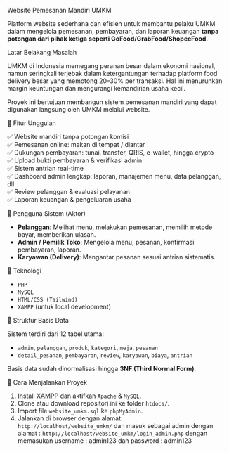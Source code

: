 Website Pemesanan Mandiri UMKM

Platform website sederhana dan efisien untuk membantu pelaku UMKM dalam mengelola pemesanan, pembayaran, dan laporan keuangan **tanpa potongan dari pihak ketiga seperti GoFood/GrabFood/ShopeeFood**.


Latar Belakang Masalah

UMKM di Indonesia memegang peranan besar dalam ekonomi nasional, namun seringkali terjebak dalam ketergantungan terhadap platform food delivery besar yang memotong 20–30% per transaksi. Hal ini menurunkan margin keuntungan dan mengurangi kemandirian usaha kecil.

Proyek ini bertujuan membangun sistem pemesanan mandiri yang dapat digunakan langsung oleh UMKM melalui website.

🌟 Fitur Unggulan

✅ Website mandiri tanpa potongan komisi  
✅ Pemesanan online: makan di tempat / diantar  
✅ Dukungan pembayaran: tunai, transfer, QRIS, e-wallet, hingga crypto  
✅ Upload bukti pembayaran & verifikasi admin  
✅ Sistem antrian real-time  
✅ Dashboard admin lengkap: laporan, manajemen menu, data pelanggan, dll  
✅ Review pelanggan & evaluasi pelayanan  
✅ Laporan keuangan & pengeluaran usaha


👥 Pengguna Sistem (Aktor)

- **Pelanggan**: Melihat menu, melakukan pemesanan, memilih metode bayar, memberikan ulasan.
- **Admin / Pemilik Toko**: Mengelola menu, pesanan, konfirmasi pembayaran, laporan.
- **Karyawan (Delivery)**: Mengantar pesanan sesuai antrian sistematis.


🔧 Teknologi

- `PHP`
- `MySQL`
- `HTML/CSS (Tailwind)`
- `XAMPP` (untuk local development)


🧠 Struktur Basis Data

Sistem terdiri dari 12 tabel utama:

- `admin`, `pelanggan`, `produk`, `kategori`, `meja`, `pesanan`
- `detail_pesanan`, `pembayaran`, `review`, `karyawan`, `biaya`, `antrian`

Basis data sudah dinormalisasi hingga **3NF (Third Normal Form)**.

📁 Cara Menjalankan Proyek

1. Install [XAMPP](https://www.apachefriends.org/index.html) dan aktifkan `Apache` & `MySQL`.
2. Clone atau download repositori ini ke folder `htdocs/`.
3. Import file `website_umkm.sql` ke `phpMyAdmin`.
4. Jalankan di browser dengan alamat:  
   `http://localhost/website_umkm/`
   dan masuk sebagai admin dengan alamat :
   `http://localhost/website_umkm/login_admin.php`
   dengan memasukan username : admin123
   dan password              : admin123



